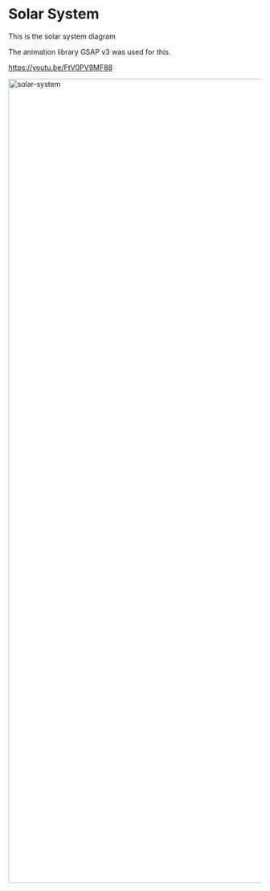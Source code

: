 # Solar System

This is the solar system diagram

The animation library GSAP v3 was used for this.

https://youtu.be/FtV0PV9MF88

<img width="1600" alt="solar-system" src="https://user-images.githubusercontent.com/69886851/173351931-4e35fdd3-256f-443b-9166-a5edce5783d1.png">
